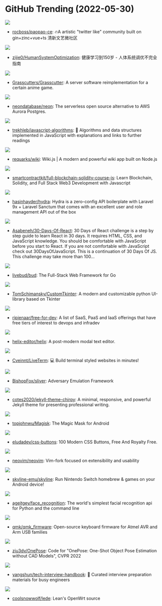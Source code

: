 # GitHub Trending (2022-05-30)

![](https://img.shields.io/badge/Go-New%20137-green?style=flat-square&logo=appveyor)
- [rocboss/paopao-ce](https://github.com/rocboss/paopao-ce): 🔥A artistic "twitter like" community built on gin+zinc+vue+ts 清新文艺微社区

![](https://img.shields.io/badge/none-New%20369-green?style=flat-square&logo=appveyor)
- [zijie0/HumanSystemOptimization](https://github.com/zijie0/HumanSystemOptimization): 健康学习到150岁 - 人体系统调优不完全指南

![](https://img.shields.io/badge/Java-New%20124-green?style=flat-square&logo=appveyor)
- [Grasscutters/Grasscutter](https://github.com/Grasscutters/Grasscutter): A server software reimplementation for a certain anime game.

![](https://img.shields.io/badge/Rust-New%20232-green?style=flat-square&logo=appveyor)
- [neondatabase/neon](https://github.com/neondatabase/neon): The serverless open source alternative to AWS Aurora Postgres.

![](https://img.shields.io/badge/JavaScript-New%20202-green?style=flat-square&logo=appveyor)
- [trekhleb/javascript-algorithms](https://github.com/trekhleb/javascript-algorithms): 📝 Algorithms and data structures implemented in JavaScript with explanations and links to further readings

![](https://img.shields.io/badge/Vue-New%2051-green?style=flat-square&logo=appveyor)
- [requarks/wiki](https://github.com/requarks/wiki): Wiki.js | A modern and powerful wiki app built on Node.js

![](https://img.shields.io/badge/none-New%20122-green?style=flat-square&logo=appveyor)
- [smartcontractkit/full-blockchain-solidity-course-js](https://github.com/smartcontractkit/full-blockchain-solidity-course-js): Learn Blockchain, Solidity, and Full Stack Web3 Development with Javascript

![](https://img.shields.io/badge/PHP-New%2063-green?style=flat-square&logo=appveyor)
- [hasinhayder/hydra](https://github.com/hasinhayder/hydra): Hydra is a zero-config API boilerplate with Laravel 9x + Laravel Sanctum that comes with an excellent user and role management API out of the box

![](https://img.shields.io/badge/JavaScript-New%20126-green?style=flat-square&logo=appveyor)
- [Asabeneh/30-Days-Of-React](https://github.com/Asabeneh/30-Days-Of-React): 30 Days of React challenge is a step by step guide to learn React in 30 days. It requires HTML, CSS, and JavaScript knowledge. You should be comfortable with JavaScript before you start to React. If you are not comfortable with JavaScript check out 30DaysOfJavaScript. This is a continuation of 30 Days Of JS. This challenge may take more than 100…

![](https://img.shields.io/badge/JavaScript-New%20305-green?style=flat-square&logo=appveyor)
- [livebud/bud](https://github.com/livebud/bud): The Full-Stack Web Framework for Go

![](https://img.shields.io/badge/Python-New%20138-green?style=flat-square&logo=appveyor)
- [TomSchimansky/CustomTkinter](https://github.com/TomSchimansky/CustomTkinter): A modern and customizable python UI-library based on Tkinter

![](https://img.shields.io/badge/HTML-New%2028-green?style=flat-square&logo=appveyor)
- [ripienaar/free-for-dev](https://github.com/ripienaar/free-for-dev): A list of SaaS, PaaS and IaaS offerings that have free tiers of interest to devops and infradev

![](https://img.shields.io/badge/Rust-New%20119-green?style=flat-square&logo=appveyor)
- [helix-editor/helix](https://github.com/helix-editor/helix): A post-modern modal text editor.

![](https://img.shields.io/badge/TypeScript-New%2056-green?style=flat-square&logo=appveyor)
- [Cveinnt/LiveTerm](https://github.com/Cveinnt/LiveTerm): 💻 Build terminal styled websites in minutes!

![](https://img.shields.io/badge/Go-New%2040-green?style=flat-square&logo=appveyor)
- [BishopFox/sliver](https://github.com/BishopFox/sliver): Adversary Emulation Framework

![](https://img.shields.io/badge/HTML-New%2026-green?style=flat-square&logo=appveyor)
- [cotes2020/jekyll-theme-chirpy](https://github.com/cotes2020/jekyll-theme-chirpy): A minimal, responsive, and powerful Jekyll theme for presenting professional writing.

![](https://img.shields.io/badge/C%2B%2B-New%2029-green?style=flat-square&logo=appveyor)
- [topjohnwu/Magisk](https://github.com/topjohnwu/Magisk): The Magic Mask for Android

![](https://img.shields.io/badge/CSS-New%2046-green?style=flat-square&logo=appveyor)
- [eludadev/css-buttons](https://github.com/eludadev/css-buttons): 100 Modern CSS Buttons, Free And Royalty Free.

![](https://img.shields.io/badge/Vim%20script-New%2032-green?style=flat-square&logo=appveyor)
- [neovim/neovim](https://github.com/neovim/neovim): Vim-fork focused on extensibility and usability

![](https://img.shields.io/badge/C%2B%2B-New%2062-green?style=flat-square&logo=appveyor)
- [skyline-emu/skyline](https://github.com/skyline-emu/skyline): Run Nintendo Switch homebrew & games on your Android device!

![](https://img.shields.io/badge/Python-New%2041-green?style=flat-square&logo=appveyor)
- [ageitgey/face_recognition](https://github.com/ageitgey/face_recognition): The world's simplest facial recognition api for Python and the command line

![](https://img.shields.io/badge/C-New%2013-green?style=flat-square&logo=appveyor)
- [qmk/qmk_firmware](https://github.com/qmk/qmk_firmware): Open-source keyboard firmware for Atmel AVR and Arm USB families

![](https://img.shields.io/badge/none-New%2037-green?style=flat-square&logo=appveyor)
- [zju3dv/OnePose](https://github.com/zju3dv/OnePose): Code for "OnePose: One-Shot Object Pose Estimation without CAD Models", CVPR 2022

![](https://img.shields.io/badge/JavaScript-New%20114-green?style=flat-square&logo=appveyor)
- [yangshun/tech-interview-handbook](https://github.com/yangshun/tech-interview-handbook): 💯 Curated interview preparation materials for busy engineers

![](https://img.shields.io/badge/C-New%2025-green?style=flat-square&logo=appveyor)
- [coolsnowwolf/lede](https://github.com/coolsnowwolf/lede): Lean's OpenWrt source

